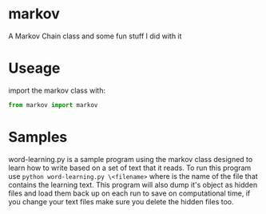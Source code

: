 markov
======

A Markov Chain class and some fun stuff I did with it

Useage
======

import the markov class with:
```python
from markov import markov
```

Samples
=======

word-learning.py is a sample program using the markov class designed to learn how to write based on a set of text that it reads.  To run this program use ```python word-learning.py \<filename>``` where <filename> is the name of the file that contains the learning text.  This program will also dump it's object as hidden files and load them back up on each run to save on computational time, if you change your text files make sure you delete the hidden files too.
